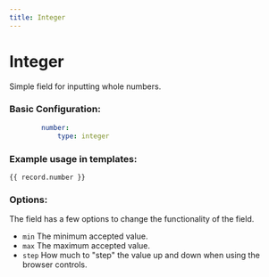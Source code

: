 ```yaml
---
title: Integer
---
```

Integer
=======

Simple field for inputting whole numbers.

### Basic Configuration:

```yaml
        number:
            type: integer
```

### Example usage in templates:

```twig
{{ record.number }}
```

### Options:

The field has a few options to change the functionality of the field.

* `min` The minimum accepted value.
* `max` The maximum accepted value.
* `step` How much to "step" the value up and down when using the browser
  controls.

